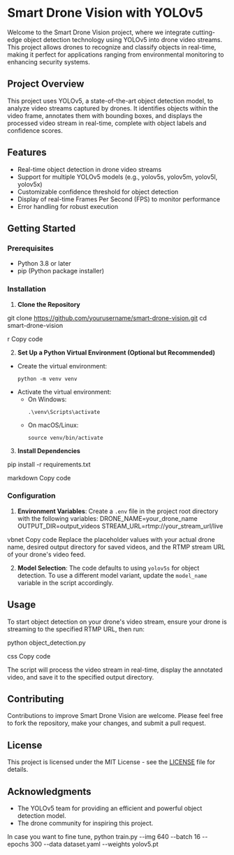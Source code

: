# Smart Drone Vision with YOLOv5

Welcome to the Smart Drone Vision project, where we integrate cutting-edge object detection technology using YOLOv5 into drone video streams. This project allows drones to recognize and classify objects in real-time, making it perfect for applications ranging from environmental monitoring to enhancing security systems.

## Project Overview

This project uses YOLOv5, a state-of-the-art object detection model, to analyze video streams captured by drones. It identifies objects within the video frame, annotates them with bounding boxes, and displays the processed video stream in real-time, complete with object labels and confidence scores.

## Features

- Real-time object detection in drone video streams
- Support for multiple YOLOv5 models (e.g., yolov5s, yolov5m, yolov5l, yolov5x)
- Customizable confidence threshold for object detection
- Display of real-time Frames Per Second (FPS) to monitor performance
- Error handling for robust execution

## Getting Started

### Prerequisites

- Python 3.8 or later
- pip (Python package installer)

### Installation

1. **Clone the Repository**

git clone https://github.com/yourusername/smart-drone-vision.git
cd smart-drone-vision

r
Copy code

2. **Set Up a Python Virtual Environment (Optional but Recommended)**

- Create the virtual environment:
  ```
  python -m venv venv
  ```
- Activate the virtual environment:
  - On Windows:
    ```
    .\venv\Scripts\activate
    ```
  - On macOS/Linux:
    ```
    source venv/bin/activate
    ```

3. **Install Dependencies**

pip install -r requirements.txt

markdown
Copy code

### Configuration

1. **Environment Variables**: Create a `.env` file in the project root directory with the following variables:
DRONE_NAME=your_drone_name
OUTPUT_DIR=output_videos
STREAM_URL=rtmp://your_stream_url/live

vbnet
Copy code
Replace the placeholder values with your actual drone name, desired output directory for saved videos, and the RTMP stream URL of your drone's video feed.

2. **Model Selection**: The code defaults to using `yolov5s` for object detection. To use a different model variant, update the `model_name` variable in the script accordingly.

## Usage

To start object detection on your drone's video stream, ensure your drone is streaming to the specified RTMP URL, then run:

python object_detection.py

css
Copy code

The script will process the video stream in real-time, display the annotated video, and save it to the specified output directory.

## Contributing

Contributions to improve Smart Drone Vision are welcome. Please feel free to fork the repository, make your changes, and submit a pull request.

## License

This project is licensed under the MIT License - see the [LICENSE](LICENSE) file for details.

## Acknowledgments

- The YOLOv5 team for providing an efficient and powerful object detection model.
- The drone community for inspiring this project.

In case you want to fine tune, python train.py --img 640 --batch 16 --epochs 300 --data dataset.yaml --weights yolov5.pt
